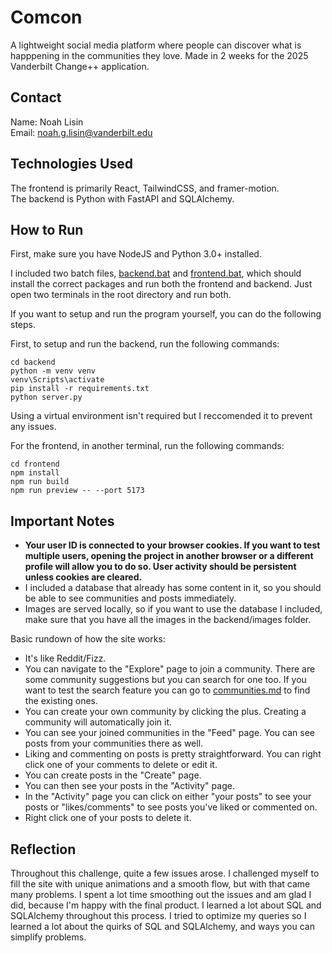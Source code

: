 # Comcon 

A lightweight social media platform where people can discover what is happpening in the communities they love. Made in 2 weeks for the 2025 Vanderbilt Change++ application.

## Contact

Name: Noah Lisin  
Email: noah.g.lisin@vanderbilt.edu

## Technologies Used

The frontend is primarily React, TailwindCSS, and framer-motion.  
The backend is Python with FastAPI and SQLAlchemy.

## How to Run

First, make sure you have NodeJS and Python 3.0+ installed.  

I included two batch files, [backend.bat](https://github.com/noahl25/comcon/blob/main/backend.bat) and [frontend.bat](https://github.com/noahl25/comcon/blob/main/frontend.bat), which should install the correct packages and run both the frontend and backend. Just open two terminals in the root directory and run both.

If you want to setup and run the program yourself, you can do the following steps.  

First, to setup and run the backend, run the following commands:
```
cd backend
python -m venv venv
venv\Scripts\activate
pip install -r requirements.txt
python server.py
```
Using a virtual environment isn't required but I reccomended it to prevent any issues.  

For the frontend, in another terminal, run the following commands:
```
cd frontend
npm install
npm run build
npm run preview -- --port 5173
```

## Important Notes

- **Your user ID is connected to your browser cookies. If you want to test multiple users, opening the project in another browser or a different profile will allow you to do so. User activity should be persistent unless cookies are cleared.**
- I included a database that already has some content in it, so you should be able to see communities and posts immediately.
- Images are served locally, so if you want to use the database I included, make sure that you have all the images in the backend/images folder.

Basic rundown of how the site works:
- It's like Reddit/Fizz.
- You can navigate to the "Explore" page to join a community. There are some community suggestions but you can search for one too. If you want to test the search feature you can go to [communities.md](https://github.com/noahl25/comcon/blob/main/communities.md) to find the existing ones.
- You can create your own community by clicking the plus. Creating a community will automatically join it.
- You can see your joined communities in the "Feed" page. You can see posts from your communities there as well.
- Liking and commenting on posts is pretty straightforward. You can right click one of your comments to delete or edit it.
- You can create posts in the "Create" page.
- You can then see your posts in the "Activity" page.
- In the "Activity" page you can click on either "your posts" to see your posts or "likes/comments" to see posts you've liked or commented on.
- Right click one of your posts to delete it.

## Reflection

Throughout this challenge, quite a few issues arose. I challenged myself to fill the site with unique animations and a smooth flow, but with that came many problems. I spent a lot time smoothing out the issues and am glad I did, because I'm happy with the final product. I learned a lot about SQL and SQLAlchemy throughout this process. I tried to optimize my queries so I learned a lot about the quirks of SQL and SQLAlchemy, and ways you can simplify problems.
